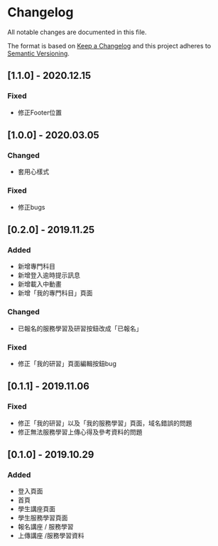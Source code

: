 # Changelog

All notable changes are documented in this file.

The format is based on [Keep a Changelog](http://keepachangelog.com/en/1.0.0/) and this project adheres to [Semantic Versioning](http://semver.org/spec/v2.0.0.html).

## [1.1.0] - 2020.12.15

### Fixed

- 修正Footer位置

## [1.0.0] - 2020.03.05

### Changed

- 套用心樣式

### Fixed

- 修正bugs

## [0.2.0] - 2019.11.25

### Added

- 新增專門科目
- 新增登入逾時提示訊息
- 新增載入中動畫
- 新增「我的專門科目」頁面

### Changed

- 已報名的服務學習及研習按鈕改成「已報名」

### Fixed

- 修正「我的研習」頁面編輯按鈕bug

## [0.1.1] - 2019.11.06

### Fixed

- 修正「我的研習」以及「我的服務學習」頁面，域名錯誤的問題
- 修正無法服務學習上傳心得及參考資料的問題

## [0.1.0] - 2019.10.29

### Added

- 登入頁面
- 首頁
- 學生講座頁面
- 學生服務學習頁面
- 報名講座 / 服務學習
- 上傳講座 /服務學習資料
